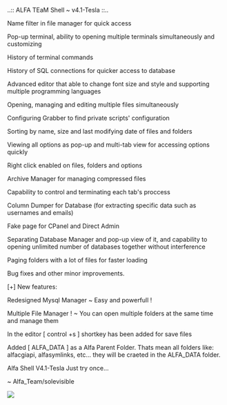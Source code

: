 ..:: ALFA TEaM Shell ~ v4.1-Tesla ::..

<p>Name filter in file manager for quick access</p>
<p>Pop-up terminal, ability to opening multiple terminals simultaneously and customizing</p>
<p>History of terminal commands</p>
<p>History of SQL connections for quicker access to database</p>
<p>Advanced editor that able to change font size and style and supporting multiple programming languages</p>
<p>Opening, managing and editing multiple files simultaneously</p>
<p>Configuring Grabber to find private scripts' configuration</p>
<p>Sorting by name, size and last modifying date of files and folders</p>
<p>Viewing all options as pop-up and multi-tab view for accessing options quickly</p>
<p>Right click enabled on files, folders and options</p>
<p>Archive Manager for managing compressed files</p>
<p>Capability to control and terminating each tab's proccess</p>
<p>Column Dumper for Database (for extracting specific data such as usernames and emails)</p>
<p>Fake page for CPanel and Direct Admin</p>
<p>Separating Database Manager and pop-up view of it, and capability to opening unlimited number of databases together without interference</p>
<p>Paging folders with a lot of files for faster loading</p>
<p>Bug fixes and other minor improvements.</p>

<p>[+] New features:</p>

<p>Redesigned Mysql Manager ~ Easy and powerfull !</p>
<p>Multiple File Manager ! ~ You can open multiple folders at the same time and manage them</p>
<p>In the editor [ control +s ] shortkey has been added for save files</p>
<p>Added [ ALFA_DATA ] as a Alfa Parent Folder. Thats mean all folders like: alfacgiapi, alfasymlinks, etc... they will be craeted in the ALFA_DATA folder.</p>

Alfa Shell V4.1-Tesla
Just try once...

~ Alfa_Team/solevisible





![](https://blog.sucuri.net/wp-content/uploads/2020/10/alfa_team_web_shell_new_release-1536x1149.png)
